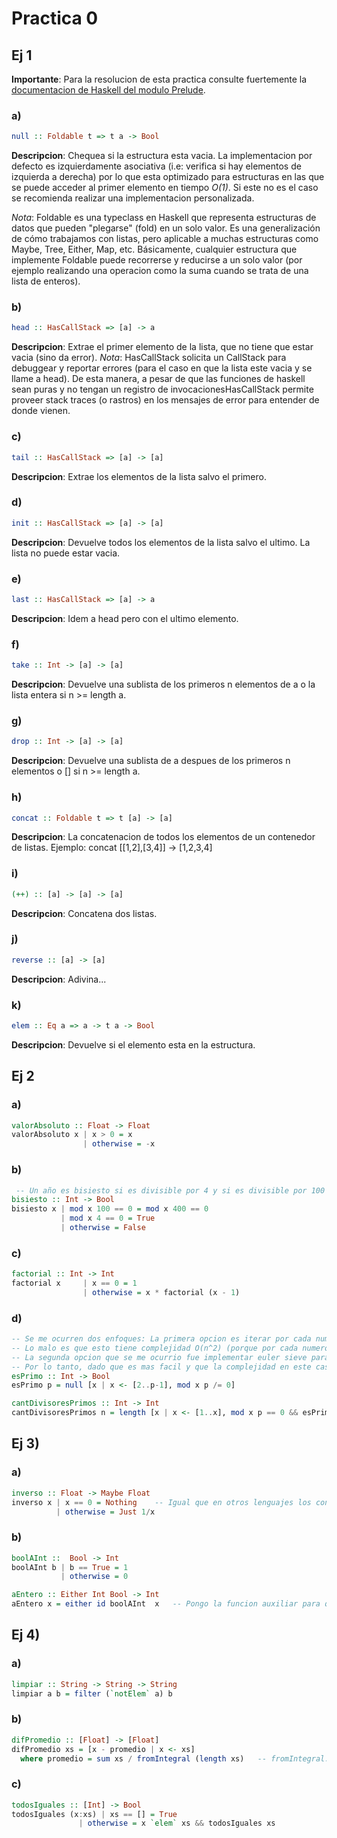 # Practica 0
## Ej 1
**Importante**: Para la resolucion de esta practica consulte fuertemente la [documentacion de Haskell del modulo Prelude](https://hackage.haskell.org/package/base-4.21.0.0/docs/Prelude.html).
### a)
```haskell
null :: Foldable t => t a -> Bool
```
**Descripcion**: Chequea si la estructura esta vacia. La implementacion por defecto es izquierdamente asociativa (i.e: verifica si hay elementos de izquierda a derecha) por lo que esta optimizado para estructuras en las que se puede acceder al primer elemento en tiempo *O(1)*. Si este no es el caso se recomienda realizar una implementacion personalizada.

*Nota*: Foldable es una typeclass en Haskell que representa estructuras de datos que pueden "plegarse" (fold) en un solo valor. Es una generalización de cómo trabajamos con listas, pero aplicable a muchas estructuras como Maybe, Tree, Either, Map, etc. Básicamente, cualquier estructura que implemente Foldable puede recorrerse y reducirse a un solo valor (por ejemplo realizando una operacion como la suma cuando se trata de una lista de enteros).

### b)
```haskell
head :: HasCallStack => [a] -> a
```
**Descripcion**: Extrae el primer elemento de la lista, que no tiene que estar vacia (sino da error).
*Nota*: HasCallStack solicita un CallStack para debuggear y reportar errores (para el caso en que la lista este vacia y se llame a head). De esta manera, a pesar de que las funciones de haskell sean puras y no tengan un registro de invocacionesHasCallStack permite proveer stack traces (o rastros) en los mensajes de error para entender de donde vienen.

### c)
```haskell
tail :: HasCallStack => [a] -> [a]
```
**Descripcion**: Extrae los elementos de la lista salvo el primero.


### d)
```haskell
init :: HasCallStack => [a] -> [a]
```
**Descripcion**: Devuelve todos los elementos de la lista salvo el ultimo. La lista no puede estar vacia.


### e)
```haskell
last :: HasCallStack => [a] -> a
```
**Descripcion**: Idem a head pero con el ultimo elemento.

### f)
```haskell
take :: Int -> [a] -> [a]
```
**Descripcion**: Devuelve una sublista de los primeros n elementos de a o la lista entera si n >= length a.


### g)
```haskell
drop :: Int -> [a] -> [a]
```
**Descripcion**: Devuelve una sublista de a despues de los primeros n elementos o [] si n >= length a.

### h)
```haskell
concat :: Foldable t => t [a] -> [a]
```
**Descripcion**: La concatenacion de todos los elementos de un contenedor de listas. Ejemplo: concat [[1,2],[3,4]] -> [1,2,3,4]

### i)
```haskell
(++) :: [a] -> [a] -> [a]
```
**Descripcion**: Concatena dos listas.

### j)
```haskell
reverse :: [a] -> [a]
```
**Descripcion**: Adivina...

### k)
```haskell
elem :: Eq a => a -> t a -> Bool 
```
**Descripcion**: Devuelve si el elemento esta en la estructura.

## Ej 2
### a)
```haskell
valorAbsoluto :: Float -> Float
valorAbsoluto x | x > 0 = x
                | otherwise = -x
```

### b)
```haskell
 -- Un año es bisiesto si es divisible por 4 y si es divisible por 100 tiene que serlo por 400
bisiesto :: Int -> Bool 
bisiesto x | mod x 100 == 0 = mod x 400 == 0
           | mod x 4 == 0 = True     
           | otherwise = False
```

### c)
```haskell
factorial :: Int -> Int 
factorial x     | x == 0 = 1
                | otherwise = x * factorial (x - 1)
```

### d)
```haskell
-- Se me ocurren dos enfoques: La primera opcion es iterar por cada numero entre 1 y n y ver si es primo y si divide a n.
-- Lo malo es que esto tiene complejidad O(n^2) (porque por cada numero j que probamos tenemos que ver que no existe ninguno perteneciente al intervalo [2, j-1] que lo divida). 
-- La segunda opcion que se me ocurrio fue implementar euler sieve para encontrar primos hasta n. Esto es O(n), sin embargo en el paradigma funcional parece no haber una manera eficiente de computar este algoritmo por la naturaleza del mismo (ver: https://arxiv.org/pdf/1811.09840).
-- Por lo tanto, dado que es mas facil y que la complejidad en este caso no la puedo mejorar voy a optar por la primera solucion
esPrimo :: Int -> Bool
esPrimo p = null [x | x <- [2..p-1], mod x p /= 0]

cantDivisoresPrimos :: Int -> Int 
cantDivisoresPrimos n = length [x | x <- [1..x], mod x p == 0 && esPrimo x]     -- El operador && es lazy en el segundo argumento asi que ponemos lo computacionalmente barato a la izquierda. Asi solo chequeamos si un numero es primo solo cuando sabemos que divide a n
```

## Ej 3)
### a)

```haskell
inverso :: Float -> Maybe Float
inverso x | x == 0 = Nothing    -- Igual que en otros lenguajes los condicionales se ejecutan de arriba a abajo.
          | otherwise = Just 1/x
```

### b)

```haskell
boolAInt ::  Bool -> Int
boolAInt b | b == True = 1
           | otherwise = 0

aEntero :: Either Int Bool -> Int
aEntero x = either id boolAInt  x   -- Pongo la funcion auxiliar para que sea mas claro. either aplica la funcion de la izquierda si el tipo es Int y la de la derecha si es Bool.
```

## Ej 4)
### a)
```haskell
limpiar :: String -> String -> String
limpiar a b = filter (`notElem` a) b
```

### b)
```haskell
difPromedio :: [Float] -> [Float]
difPromedio xs = [x - promedio | x <- xs]
  where promedio = sum xs / fromIntegral (length xs)   -- fromIntegral: Para que no haya problemas de tipos.
```

### c)
```haskell
todosIguales :: [Int] -> Bool
todosIguales (x:xs) | xs == [] = True
               | otherwise = x `elem` xs && todosIguales xs
```
